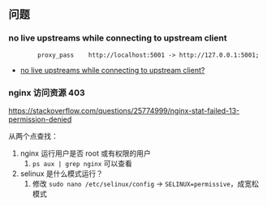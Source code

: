 ## 问题

### no live upstreams while connecting to upstream client

```shell
        proxy_pass    http://localhost:5001 -> http://127.0.0.1:5001;
```

*  [no live upstreams while connecting to upstream client?](https://stackoverflow.com/questions/49767001/how-to-solve-nginx-no-live-upstreams-while-connecting-to-upstream-client)



### nginx 访问资源 403

https://stackoverflow.com/questions/25774999/nginx-stat-failed-13-permission-denied

从两个点查找：
1. nginx 运行用户是否 root 或有权限的用户
	1. `ps aux | grep nginx` 可以查看
2. selinux 是什么模式运行？
	1. 修改 `sudo nano /etc/selinux/config` -> `SELINUX=permissive`，成宽松模式